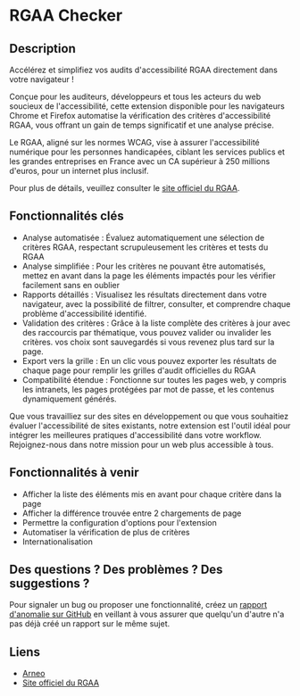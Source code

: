 # RGAA Checker

## Description

Accélérez et simplifiez vos audits d'accessibilité RGAA directement dans votre navigateur !

Conçue pour les auditeurs, développeurs et tous les acteurs du web soucieux de l'accessibilité, cette extension disponible pour les navigateurs Chrome et Firefox automatise la vérification des critères d'accessibilité RGAA, vous offrant un gain de temps significatif et une analyse précise.

Le RGAA, aligné sur les normes WCAG, vise à assurer l'accessibilité numérique pour les personnes handicapées, ciblant les services publics et les grandes entreprises en France avec un CA supérieur à 250 millions d'euros, pour un internet plus inclusif.

Pour plus de détails, veuillez consulter le [site officiel du RGAA](https://accessibilite.numerique.gouv.fr/).

## Fonctionnalités clés

  - Analyse automatisée : Évaluez automatiquement une sélection de critères RGAA, respectant scrupuleusement les critères et tests du RGAA
  - Analyse simplifiée : Pour les critères ne pouvant être automatisés, mettez en avant dans la page les éléments impactés pour les vérifier facilement sans en oublier
  - Rapports détaillés : Visualisez les résultats directement dans votre navigateur, avec la possibilité de filtrer, consulter, et comprendre chaque problème d'accessibilité identifié.
  - Validation des critères : Grâce à la liste complète des critères à jour avec des raccourcis par thématique, vous pouvez valider ou invalider les critères. vos choix sont sauvegardés si vous revenez plus tard sur la page.
  - Export vers la grille : En un clic vous pouvez exporter les résultats de chaque page pour remplir les grilles d'audit officielles du RGAA
  - Compatibilité étendue : Fonctionne sur toutes les pages web, y compris les intranets, les pages protégées par mot de passe, et les contenus dynamiquement générés.

Que vous travailliez sur des sites en développement ou que vous souhaitiez évaluer l'accessibilité de sites existants, notre extension est l'outil idéal pour intégrer les meilleures pratiques d'accessibilité dans votre workflow. Rejoignez-nous dans notre mission pour un web plus accessible à tous.

## Fonctionnalités à venir

  - Afficher la liste des éléments mis en avant pour chaque critère dans la page
  - Afficher la différence trouvée entre 2 chargements de page
  - Permettre la configuration d'options pour l'extension
  - Automatiser la vérification de plus de critères
  - Internationalisation

## Des questions ? Des problèmes ? Des suggestions ?

Pour signaler un bug ou proposer une fonctionnalité, créez un [rapport d'anomalie sur GitHub](https://github.com/arneoio/rgaa-checker/issues) en veillant à vous assurer que quelqu'un d'autre n'a pas déjà créé un rapport sur le même sujet.

## Liens

  - [Arneo](https://www.arneo.io)
  - [Site officiel du RGAA](https://accessibilite.numerique.gouv.fr/)

